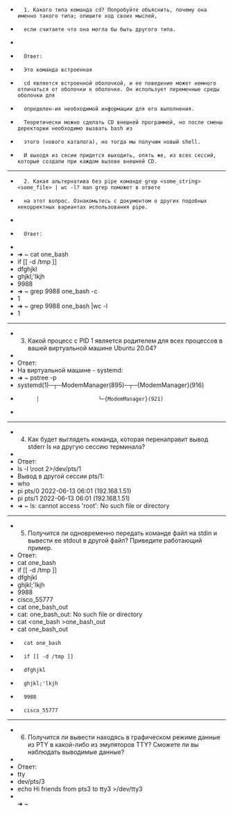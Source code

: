-       1. Какого типа команда cd? Попробуйте объяснить, почему она именно такого типа; опишите ход своих мыслей,
-       если считаете что она могла бы быть другого типа.
-
-       Ответ:
-       Это команда встроенная
-       cd является встроенной оболочкой, и ее поведение может немного отличаться от оболочки к оболочке. Он использует переменные среды оболочки для 
-       определен-ия необходимой информации для его выполнения.
-       Теоретически можно сделать CD внешней программой, но после смены деректории необходимо вызвать bash из 
-       этого (нового каталога), но тогда мы получим новый shell.
-       И выходя из сесии придется выходить, опять же, из всех сессий, которые создали при каждом вызове внешней CD.
______________________________________________________________________________________________________________________
-       2. Какая альтернатива без pipe команде grep <some_string> <some_file> | wc -l? man grep поможет в ответе 
-       на этот вопрос. Ознакомьтесь с документом о других подобных некорректных вариантах использования pipe.
-
-       Ответ:
-
-	➜  ~ cat one_bash 
-	if [[ -d /tmp ]]
-	dfghjkl
-	ghjkl;'lkjh
-	9988
-	➜  ~ grep 9988 one_bash -c    
-	1
-	➜  ~ grep 9988 one_bash |wc -l
-	1 
________________________________________________________________________________________________________________________
-	3. Какой процесс с PID 1 является родителем для всех процессов в вашей виртуальной машине Ubuntu 20.04?
-	
-	Ответ:
-	На виртуальной машине  - systemd:
-	➜  ~ pstree -p
-	systemd(1)─┬─ModemManager(895)─┬─{ModemManager}(916)
-           │                   └─{ModemManager}(921)
-	
_______________________________________________________________________________________________________________________
-	4. Как будет выглядеть команда, которая перенаправит вывод stderr ls на другую сессию терминала?
-	
-	Ответ:
-	ls -l \root 2>/dev/pts/1
-	Вывод в другой сессии pts/1:
-	who
-	pi       pts/0        2022-06-13 06:01 (192.168.1.51) 
-	pi       pts/1        2022-06-13 06:01 (192.168.1.51)
-	➜  ~ ls: cannot access 'root': No such file or directory
________________________________________________________________________________________________________________________
-	5. Получится ли одновременно передать команде файл на stdin и вывести ее stdout в другой файл? Приведите работающий пример.
-	Ответ:
-	cat one_bash	
- 	if [[ -d /tmp ]]
-	dfghjkl
-	ghjkl;'lkjh
-	9988
-	cisco_55777
-	cat one_bash_out
- 	cat: one_bash_out: No such file or directory
-	cat <one_bash >one_bash_out
-	cat one_bash_out 
-       cat one_bash
-       if [[ -d /tmp ]]
-       dfghjkl
-       ghjkl;'lkjh
-       9988
-       cisco_55777
_______________________________________________________________________________________________________________________________
-	6. Получится ли вывести находясь в графическом режиме данные из PTY в какой-либо из эмуляторов TTY? Сможете ли вы наблюдать выводимые данные?
-	
-	Ответ:
-	tty
-	dev/pts/3
-	echo Hi friends from pts3 to tty3 >/dev/tty3
-	[](https://github.com/davlyatov-ts/Term-2/blob/master/1.png)		
➜  ~ 	
